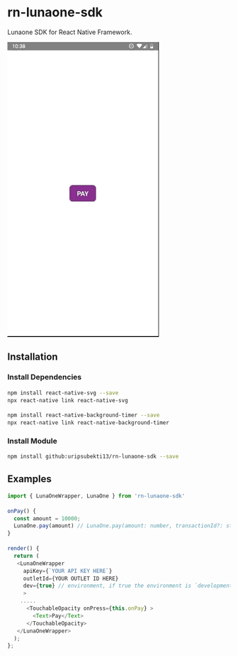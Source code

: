 # rn-lunaone-sdk

Lunaone SDK for React Native Framework.

![](ss.gif)

## Installation
### Install Dependencies
```bash
npm install react-native-svg --save
npx react-native link react-native-svg

npm install react-native-background-timer --save
npx react-native link react-native-background-timer
```

### Install Module
```bash
npm install github:uripsubekti13/rn-lunaone-sdk --save
```

## Examples

```javascript
import { LunaOneWrapper, LunaOne } from 'rn-lunaone-sdk'

onPay() {
  const amount = 10000;
  LunaOne.pay(amount) // LunaOne.pay(amount: number, transactionId?: string)
}

render() {
  return (
   <LunaOneWrapper
     apiKey={`YOUR API KEY HERE`}
     outletId={YOUR OUTLET ID HERE}
     dev={true} // environment, if true the environment is `development` else if false it's `production`
     >
    .....
      <TouchableOpacity onPress={this.onPay} >
        <Text>Pay</Text>
      </TouchableOpacity>
   </LunaOneWrapper>
  );
};

```

